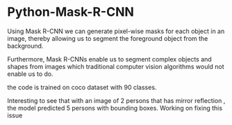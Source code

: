 # Python-Mask-R-CNN
Using Mask R-CNN we can generate pixel-wise masks for each object in an image, thereby allowing us to segment the foreground object from the background.

Furthermore, Mask R-CNNs enable us to segment complex objects and shapes from images which traditional computer vision algorithms would not enable us to do.

the code is trained on coco dataset with 90 classes.

Interesting to see that with an image of 2 persons that has mirror reflection , the model predicted 5 persons with bounding boxes. Working on fixing this issue
